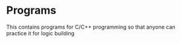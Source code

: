 # Programs
This contains programs for C/C++ programming so that anyone can practice it for logic building
                        
                     

